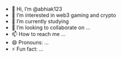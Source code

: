 - 👋 Hi, I’m @abhiak123
- 👀 I’m interested in web3 gaming and crypto
- 🌱 I’m currently studying
- 💞️ I’m looking to collaborate on ...
- 📫 How to reach me ...
- 😄 Pronouns: ...
- ⚡ Fun fact: ...

<!---
abhiak123/abhiak123 is a ✨ special ✨ repository because its `README.md` (this file) appears on your GitHub profile.
You can click the Preview link to take a look at your changes.
--->
